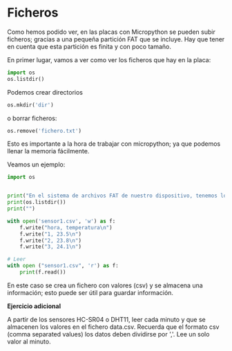 # Ficheros

Como hemos podido ver, en las placas con Micropython se pueden subir ficheros; gracias a una pequeña partición FAT que se incluye. Hay que tener en cuenta que esta partición es finita y con poco tamaño.

En primer lugar, vamos a ver como ver los ficheros que hay en la placa:

```python
import os
os.listdir()
```

Podemos crear directorios

```python
os.mkdir('dir')
```

o borrar ficheros:

```python
os.remove('fichero.txt')
```

Esto es importante a la hora de trabajar con micropython; ya que podemos llenar la memoria fácilmente.

Veamos un ejemplo:

```python
import os


print("En el sistema de archivos FAT de nuestro dispositivo, tenemos los siguientes ficheros:")
print(os.listdir())
print("")

with open('sensor1.csv', 'w') as f:
    f.write("hora, temperatura\n")
    f.write("1, 23.5\n")
    f.write("2, 23.8\n")
    f.write("3, 24.1\n")

# Leer
with open ("sensor1.csv", 'r') as f:
    print(f.read())
```

En este caso se crea un fichero con valores (csv) y se almacena una información; esto puede ser útil para guardar información.

**Ejercicio adicional**

A partir de los sensores HC-SR04 o DHT11, leer cada minuto y que se almacenen los valores en el fichero data.csv. Recuerda que el formato csv (comma separated values) los datos deben dividirse por ','. Lee un solo valor al minuto.

